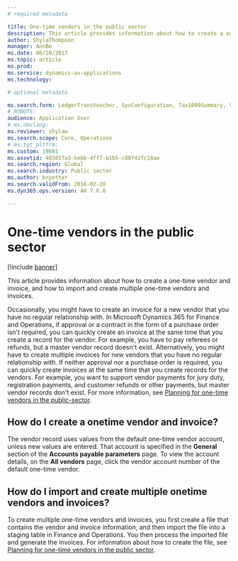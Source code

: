 ```yaml
---
# required metadata

title: One-time vendors in the public sector
description: This article provides information about how to create a one-time vendor and invoice, and how to import and create multiple one-time vendors and invoices. 
author: ShylaThompson
manager: AnnBe
ms.date: 06/20/2017
ms.topic: article
ms.prod: 
ms.service: dynamics-ax-applications
ms.technology: 

# optional metadata

ms.search.form: LedgerTransVoucher, SysConfiguration, Tax1099Summary, VendTableListPage
# ROBOTS: 
audience: Application User
# ms.devlang: 
ms.reviewer: shylaw
ms.search.scope: Core, Operations
# ms.tgt_pltfrm: 
ms.custom: 19801
ms.assetid: 403857a3-bebb-4ff7-b1b5-c88f41fc18ae
ms.search.region: Global
ms.search.industry: Public sector
ms.author: brpotter
ms.search.validFrom: 2016-02-28
ms.dyn365.ops.version: AX 7.0.0

---
```


# One-time vendors in the public sector

[!include [banner](../includes/banner.md)]

This article provides information about how to create a one-time vendor and invoice, and how to import and create multiple one-time vendors and invoices. 

Occasionally, you might have to create an invoice for a new vendor that you have no regular relationship with. In Microsoft Dynamics 365 for Finance and Operations, if approval or a contract in the form of a purchase order isn't required, you can quickly create an invoice at the same time that you create a record for the vendor. For example, you have to pay referees or refunds, but a master vendor record doesn't exist. Alternatively, you might have to create multiple invoices for new vendors that you have no regular relationship with. If neither approval nor a purchase order is required, you can quickly create invoices at the same time that you create records for the vendors. For example, you want to support vendor payments for jury duty, registration payments, and customer refunds or other payments, but master vendor records don't exist. For more information, see [Planning for one-time vendors in the public-sector](plan-one-time-vendors-public-sector.md).

## How do I create a onetime vendor and invoice?
The vendor record uses values from the default one-time vendor account, unless new values are entered. That account is specified in the **General** section of the **Accounts payable parameters** page. To view the account details, on the **All vendors** page, click the vendor account number of the default one-time vendor.

## How do I import and create multiple onetime vendors and invoices?
To create multiple one-time vendors and invoices, you first create a file that contains the vendor and invoice information, and then import the file into a staging table in Finance and Operations. You then process the imported file and generate the invoices. For information about how to create the file, see [Planning for one-time vendors in the public sector](plan-one-time-vendors-public-sector.md).  



